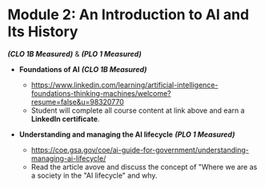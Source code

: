 # **Module 2: An Introduction to AI and Its History** 
***(CLO 1B Measured)*** & ***(PLO 1 Measured)***

* **Foundations of AI**  ***(CLO 1B Measured)***
  * https://www.linkedin.com/learning/artificial-intelligence-foundations-thinking-machines/welcome?resume=false&u=98320770
  * Student will complete all course content at link above and earn a **LinkedIn certificate**.
 
* **Understanding and managing the AI lifecycle**  ***(PLO 1 Measured)***
  * https://coe.gsa.gov/coe/ai-guide-for-government/understanding-managing-ai-lifecycle/
  * Read the article avove and discuss the concept of "Where we are as a society in the "AI lifecycle" and why.

